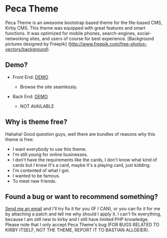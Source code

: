 # Peca Theme
Peca Theme is an awesome bootstrap based theme for the file-based CMS, Kirby CMS. This theme  was equipped with great features and smart functions. It was optimized for mobile phones, search-engines, social-networking sites, and users of course for best experience. [Background pictures designed by Freepik] (http://www.freepik.com/free-photos-vectors/background).

## Demo?
- Front End: [DEMO](http://phoenixpeca.zz.vc/)
  - Browse the site seamlessly.

- Back End: [DEMO](http://phoenixpeca.zz.vc/panel)
  - NOT AVAILABLE

## Why is theme free?
Hahaha! Good question guys, well there are bundles of reasons why this theme is free:
- I want everybody to use this theme.
- I'm still young for online businesses.
- I don't have the requirements like the cards, I don't know what kind of cards but I know It's a card, maybe it's a playing card, just kidding.
- I'm contented of what I got.
- I wanted to be famous.
- To meet new friends.

## Found a bug or want to recommend something?
[Send me an email](http://phoenixpeca.ga/contact) and I'll try fix it for you (IF I CAN), or you can fix it for me by attaching a patch and tell me why should I apply it. I can't fix everything, because I am still new to kirby and I still have limited PHP knowledge. Please note that I only accept Peca Theme's bug (FOR BUGS RELATED TO KIRBY ITSELF, NOT THE THEME, REPORT IT TO BASTIAN ALLGEIER).